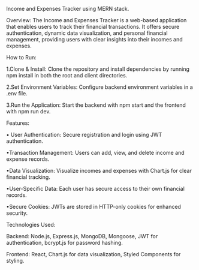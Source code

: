 Income and Expenses Tracker using MERN stack.

Overview:
The Income and Expenses Tracker is a web-based application that enables users to track their financial transactions. It offers secure authentication, dynamic data visualization, and personal financial management, providing users with clear insights into their incomes and expenses.

How to Run:

1.Clone & Install: Clone the repository and install dependencies by running npm install in both the root and client directories.

2.Set Environment Variables: Configure backend environment variables in a .env file.

3.Run the Application: Start the backend with npm start and the frontend with npm run dev.

Features:

• User Authentication: Secure registration and login using JWT authentication.

•Transaction Management: Users can add, view, and delete income and expense records.

•Data Visualization: Visualize incomes and expenses with Chart.js for clear financial tracking.

•User-Specific Data: Each user has secure access to their own financial records.

•Secure Cookies: JWTs are stored in HTTP-only cookies for enhanced security.


Technologies Used:

Backend: Node.js, Express.js, MongoDB, Mongoose, JWT for authentication, bcrypt.js for password hashing.

Frontend: React, Chart.js for data visualization, Styled Components for styling.



